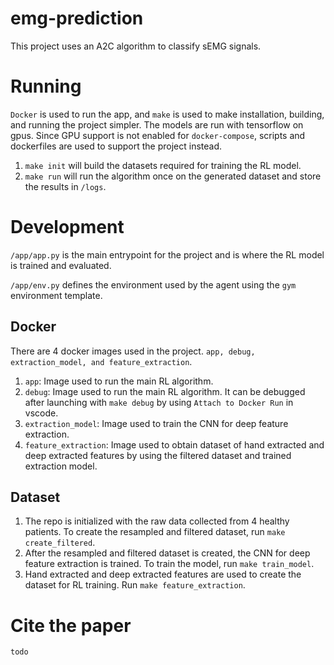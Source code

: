 # emg-prediction

This project uses an A2C algorithm to classify sEMG signals.

# Running

`Docker` is used to run the app, and `make` is used to make installation, building, and running the project simpler. The models are run with tensorflow on gpus. Since GPU support is not enabled for `docker-compose`, scripts and dockerfiles are used to support the project instead.

1. `make init` will build the datasets required for training the RL model.
2. `make run` will run the algorithm once on the generated dataset and store the results in `/logs`.

# Development

`/app/app.py` is the main entrypoint for the project and is where the RL model is trained and evaluated.

`/app/env.py` defines the environment used by the agent using the `gym` environment template.

## Docker
There are 4 docker images used in the project. `app, debug, extraction_model, and feature_extraction`.
1. `app`: Image used to run the main RL algorithm.
2. `debug`: Image used to run the main RL algorithm. It can be debugged after launching with `make debug` by using `Attach to Docker Run` in vscode.
3. `extraction_model`: Image used to train the CNN for deep feature extraction.
4. `feature_extraction`: Image used to obtain dataset of hand extracted and deep extracted features by using the filtered dataset and trained extraction model.

## Dataset
1. The repo is initialized with the raw data collected from 4 healthy patients. To create the resampled and filtered dataset, run `make create_filtered`.
2. After the resampled and filtered dataset is created, the CNN for deep feature extraction is trained. To train the model, run `make train_model`.
3. Hand extracted and deep extracted features are used to create the dataset for RL training. Run `make feature_extraction`. 


# Cite the paper

`todo`